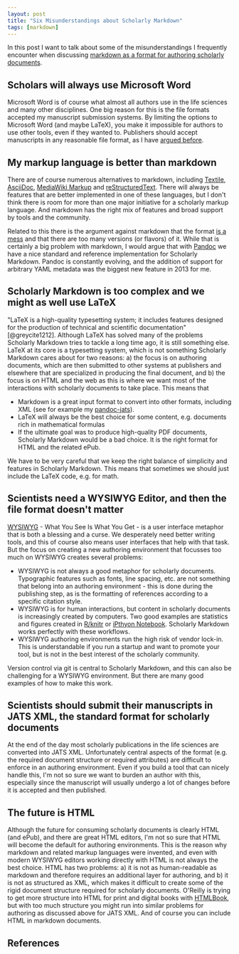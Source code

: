 ```yaml
---
layout: post
title: "Six Misunderstandings about Scholarly Markdown"
tags: [markdown]
---
```

In this post I want to talk about some of the misunderstandings I frequently encounter when discussing [markdown as a format for authoring scholarly documents](http://localhost:4000/2013/06/17/what-is-scholarly-markdown/).<!--more-->

## Scholars will always use Microsoft Word
Microsoft Word is of course what almost all authors use in the life sciences and many other disciplines. One big reason for this is the file formats accepted my manuscript submission systems. By limiting the options to Microsoft Word (and maybe LaTeX), you make it impossible for authors to use other tools, even if they wanted to. Publishers should accept manuscripts in any reasonable file format, as I have [argued before](http://blog.martinfenner.org/2013/11/17/the-grammar-of-scholarly-communication/).

## My markup language is better than markdown
There are of course numerous alternatives to markdown, including [Textile](http://txstyle.org/), [AsciiDoc](http://www.methods.co.nz/asciidoc/), [MediaWiki Markup](http://www.mediawiki.org/wiki/Help:Formatting) and [reStructuredText](http://docutils.sourceforge.net/docs/ref/rst/introduction.html). There will always be features that are better implemented in one of these languages, but I don't think there is room for more than one major initiative for a scholarly markup language. And markdown has the right mix of features and broad support by tools and the community.

Related to this there is the argument against markdown that the format [is a mess](http://blog.codinghorror.com/the-future-of-markdown/) and that there are too many versions (or flavors) of it. While that is certainly a big problem with markdown, I would argue that with [Pandoc](http://johnmacfarlane.net/pandoc/) we have a nice standard and reference implementation for Scholarly Markdown. Pandoc is constantly evolving, and the addition of support for arbitrary YAML metadata was the biggest new feature in 2013 for me.

## Scholarly Markdown is too complex and we might as well use LaTeX
"LaTeX is a high-quality typesetting system; it includes features designed for the production of technical and scientific documentation" [@greycite1212]. Although LaTeX has solved many of the problems Scholarly Markdown tries to tackle a long time ago, it is still something else. LaTeX at its core is a typesetting system, which is not something Scholarly Markdown cares about for two reasons: a) the focus is on authoring documents, which are then submitted to other systems at publishers and elsewhere that are specialized in producing the final document, and b) the focus is on HTML and the web as this is where we want most of the interactions with scholarly documents to take place. This means that

* Markdown is a great input format to convert into other formats, including XML (see for example my [pandoc-jats](https://github.com/mfenner/pandoc-jats)).
* LaTeX will always be the best choice for some content, e.g. documents rich in mathematical formulas
* If the ultimate goal was to produce high-quality PDF documents, Scholarly Markdown would be a bad choice. It is the right format for HTML and the related ePub.

We have to be very careful that we keep the right balance of simplicity and features in Scholarly Markdown. This means that sometimes we should just include the LaTeX code, e.g. for math.

## Scientists need a WYSIWYG Editor, and then the file format doesn't matter
[WYSIWYG](http://en.wikipedia.org/wiki/WYSIWYG) - What You See Is What You Get - is a user interface metaphor that is both a blessing and a curse. We desperately need better writing tools, and this of course also means user interfaces that help with that task. But the focus on creating a new authoring environment that focusses too much on WYSIWYG creates several problems:

* WYSIWYG is not always a good metaphor for scholarly documents. Typographic features such as fonts, line spacing, etc. are not something that belong into an authoring environment - this is done during the publishing step, as is the formatting of references according to a specific citation style.
* WYSIWYG is for human interactions, but content in scholarly documents is increasingly created by computers. Two good examples are statistics and figures created in [R/knitr](http://yihui.name/knitr/) or [iPthyon Notebook](http://ipython.org/notebook.html). Scholarly Markdown works perfectly with these workflows.
* WYSIWYG authoring environments run the high risk of vendor lock-in. This is understandable if you run a startup and want to promote your tool, but is not in the best interest of the scholarly community.

Version control via git is central to Scholarly Markdown, and this can also be challenging for a WYSIWYG environment. But there are many good examples of how to make this work.

## Scientists should submit their manuscripts in JATS XML, the standard format for scholarly documents
At the end of the day most scholarly publications in the life sciences are converted into JATS XML. Unfortunately central aspects of the format (e.g. the required document structure or required attributes) are difficult to enforce in an authoring environment. Even if you build a tool that can nicely handle this, I'm not so sure we want to burden an author with this, especially since the manuscript will usually undergo a lot of changes before it is accepted and then published.

## The future is HTML
Although the future for consuming scholarly documents is clearly HTML (and ePub), and there are great HTML editors, I'm not so sure that HTML will become the default for authoring environments. This is the reason why markdown and related markup languages were invented, and even with modern WYSIWYG editors working directly with HTML is not always the best choice. HTML has two problems: a) it is not as human-readable as markdown and therefore requires an additional layer for authoring, and b) it is not as structured as XML, which makes it difficult to create some of the rigid document structure required for scholarly documents. O'Reilly is trying to get more structure into HTML for print and digital books with [HTMLBook](https://github.com/oreillymedia/htmlbook), but with too much structure you might run into similar problems for authoring as discussed above for JATS XML. And of course you can include HTML in markdown documents.

## References